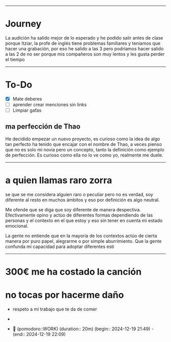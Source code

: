 
---

# Journey 

La audición ha salido mejor de lo esperado y he podido salir antes de clase porque Itziar, la profe de inglés tiene problemas familiares y teníamos que hacer una grabación, por eso he salido a las 3 pero podríamos hacer salido a las 2 de no ser porque mis compañeros son muy lentos y les gusta perder el tiempo 

---
# To-Do

- [x] Mate deberes 
- [ ] aprender crear menciones sin links
- [ ] Limpiar gafas

## ma perfección de Thao 
He decidido empezar un nuevo proyecto, es curioso como la idea de algo tan perfecto ha tenido que encajar con el nombre de Thao, a veces pienso que no es solo mi novia pero un concepto, tanto la definición como ejemplo de perfección. Es curioso como ella no lo ve como yo, realmente me duele.

---
# a quien llamas raro zorra 

se que se me considera alguien raro o peculiar pero no es verdad, soy diferente al resto en muchos ámbitos y eso por definición es algo neutral. 

Me ofende que se diga que soy diferente de manera despectiva. Efectivamente opino y actùo de diferentes formas dependiendo de las personas y el contexto en el que estoy y eso sin tener en cuenta mi estado emocional.

La gente no entiende que en la mayoría de los contextos actúo de cierta manera por puro papel, alegrarme o por simple aburrimiento. Que la gente confunda mi capacidad para adoptar diferentes esti

---
# 300€ me ha costado la canción 



# no tocas por hacerme daño 

- respeto a mí trabajo que te da de comer 
- 

- 🍅 (pomodoro::WORK) (duration:: 20m) (begin:: 2024-12-19 21:49) - (end:: 2024-12-19 22:09)